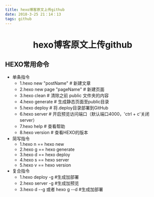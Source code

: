 ```yaml
---
title: hexo博客原文上传github
date: 2018-3-25 21：14：13
tags: github
---
```


# <center>hexo博客原文上传github</center>
## HEXO常用命令
- 单条指令
    - 1.hexo new "postName" # 新建文章
    - 2.hexo new page "pageName" # 新建页面
    - 3.hexo clean # 清除之前 public 文件夹的内容
    - 4.hexo generate # 生成静态页面至public目录
    - 5.hexo deploy # 将.deploy目录部署到GitHub
    - 6.hexo server # 开启预览访问端口（默认端口4000，'ctrl + c'关闭server）
    - 7.hexo help # 查看帮助
    - 8.hexo version # 查看HEXO的版本
- 简写指令
    - 1.hexo n == hexo new
    - 2.hexo g == hexo generate
    - 3.hexo d == hexo deploy
    - 4.hexo s == hexo server
    - 5.hexo v == hexo version
- 复合指令
    - 1.hexo deploy -g #生成加部署
    - 2.hexo server -g #生成加预览
    - 3.hexo d --g 或者 hexo g --d #生成加部署